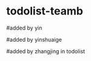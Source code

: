# todolist-teamb

#added by yin






#added by yinshuaige











#added by zhangjing in todolist
